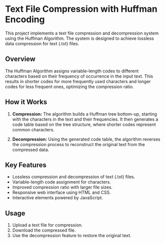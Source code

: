# Text File Compression with Huffman Encoding

This project implements a text file compression and decompression system using the Huffman Algorithm. The system is designed to achieve lossless data compression for text (.txt) files.

## Overview

The Huffman Algorithm assigns variable-length codes to different characters based on their frequency of occurrence in the input text. This results in shorter codes for more frequently used characters and longer codes for less frequent ones, optimizing the compression ratio.

## How it Works

1. **Compression:** The algorithm builds a Huffman tree bottom-up, starting with the characters in the text and their frequencies. It then generates a code table based on the tree structure, where shorter codes represent common characters.
   
2. **Decompression:** Using the generated code table, the algorithm reverses the compression process to reconstruct the original text from the compressed data.

## Key Features

- Lossless compression and decompression of text (.txt) files.
- Variable-length code assignment for characters.
- Improved compression ratio with larger file sizes.
- Responsive web interface using HTML and CSS.
- Interactive elements powered by JavaScript.

## Usage

1. Upload a text file for compression.
2. Download the compressed file.
3. Use the decompression feature to restore the original text.

